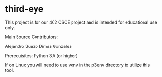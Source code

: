 # third-eye

This project is for our 462 CSCE project and is intended for educational use only. 

Main Source Contributors:

Alejandro Suazo
Dimas Gonzales. 

Prerequisites:
Python 3.5 (or higher)

If on Linux you will need to use venv in the p3env directory to utilize this tool.
